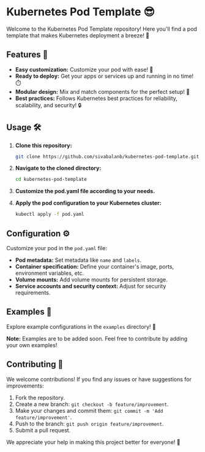 # Kubernetes Pod Template 😎

Welcome to the Kubernetes Pod Template repository! Here you'll find a pod template that makes Kubernetes deployment a breeze! 🚀

## Features 🌟

- **Easy customization:** Customize your pod with ease! 🎨
- **Ready to deploy:** Get your apps or services up and running in no time! ⏱️
- **Modular design:** Mix and match components for the perfect setup! 🧩
- **Best practices:** Follows Kubernetes best practices for reliability, scalability, and security! 🔒

## Usage 🛠️

1. **Clone this repository:**

   ```bash
   git clone https://github.com/sivabalanb/kubernetes-pod-template.git
   ```

2. **Navigate to the cloned directory:**

   ```bash
   cd kubernetes-pod-template
   ```
3. **Customize the pod.yaml file according to your needs.**

4. **Apply the pod configuration to your Kubernetes cluster:**
   ```bash
   kubectl apply -f pod.yaml
   ```
   
## Configuration ⚙️

Customize your pod in the `pod.yaml` file:

- **Pod metadata:** Set metadata like `name` and `labels`.
- **Container specification:** Define your container's image, ports, environment variables, etc.
- **Volume mounts:** Add volume mounts for persistent storage.
- **Service accounts and security context:** Adjust for security requirements.

## Examples 🌈

Explore example configurations in the `examples` directory! 🎉

**Note:** Examples are to be added soon. Feel free to contribute by adding your own examples!

## Contributing 🤝

We welcome contributions! If you find any issues or have suggestions for improvements:

1. Fork the repository.
2. Create a new branch: `git checkout -b feature/improvement`.
3. Make your changes and commit them: `git commit -m 'Add feature/improvement'`.
4. Push to the branch: `git push origin feature/improvement`.
5. Submit a pull request.

We appreciate your help in making this project better for everyone! 🚀

